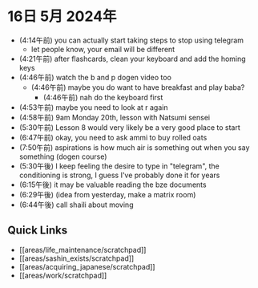 # 16日 5月 2024年
- (4:14午前) you can actually start taking steps to stop using telegram
  - let people know, your email will be different
- (4:21午前) after flashcards, clean your keyboard and add the homing keys
- (4:46午前) watch the b and p dogen video too
  - (4:46午前) maybe you do want to have breakfast and play baba?
    - (4:46午前) nah do the keyboard first
- (4:53午前) maybe you need to look at r again
- (4:58午前) 9am Monday 20th, lesson with Natsumi sensei
- (5:30午前) Lesson 8 would very likely be a very good place to start
- (6:47午前) okay, you need to ask ammi to buy rolled oats
- (7:50午前) aspirations is how much air is something out when you say something (dogen course)
- (5:30午後) I keep feeling the desire to type in "telegram", the conditioning is strong, I guess I've probably done it for years
- (6:15午後) it may be valuable reading the bze documents
- (6:29午後) (idea from yesterday, make a matrix room)
- (6:44午後) call shaili about moving











 



## Quick Links
- [[areas/life_maintenance/scratchpad]]
- [[areas/sashin_exists/scratchpad]]
- [[areas/acquiring_japanese/scratchpad]]
- [[areas/work/scratchpad]]

